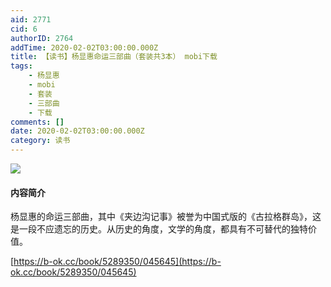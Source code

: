 ```yaml
---
aid: 2771
cid: 6
authorID: 2764
addTime: 2020-02-02T03:00:00.000Z
title: 【读书】杨显惠命运三部曲（套装共3本） mobi下载
tags:
    - 杨显惠
    - mobi
    - 套装
    - 三部曲
    - 下载
comments: []
date: 2020-02-02T03:00:00.000Z
category: 读书
---
```


![](https://dl181.zlibcdn.com/covers/books/19/9b/12/199b125637b08a45c4bbf72b582e2e54.jpg)

#### [](#%E5%86%85%E5%AE%B9%E7%AE%80%E4%BB%8B)内容简介

杨显惠的命运三部曲，其中《夹边沟记事》被誉为中国式版的《古拉格群岛》，这是一段不应遗忘的历史。从历史的角度，文学的角度，都具有不可替代的独特价值。

[https://b-ok.cc/book/5289350/045645](https://b-ok.cc/book/5289350/045645)
